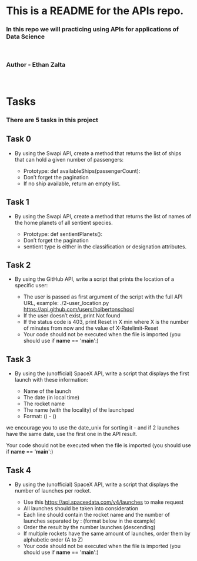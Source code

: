 # This is a README for the APIs repo.

### In this repo we will practicing using APIs for applications of Data Science
<br>

### Author - Ethan Zalta
<br>


# Tasks
### There are 5 tasks in this project

## Task 0
* By using the Swapi API, create a method that returns the list of ships that can hold a given number of passengers:

    * Prototype: def availableShips(passengerCount):
    * Don’t forget the pagination
    * If no ship available, return an empty list.

## Task 1
* By using the Swapi API, create a method that returns the list of names of the home planets of all sentient species.

    * Prototype: def sentientPlanets():
    * Don’t forget the pagination
    * sentient type is either in the classification or designation attributes.

## Task 2
* By using the GitHub API, write a script that prints the location of a specific user:

    * The user is passed as first argument of the script with the full API URL, example: ./2-user_location.py https://api.github.com/users/holbertonschool
    * If the user doesn’t exist, print Not found
    * If the status code is 403, print Reset in X min where X is the number of minutes from now and the value of X-Ratelimit-Reset
    * Your code should not be executed when the file is imported (you should use if __name__ == '__main__':)

## Task 3
* By using the (unofficial) SpaceX API, write a script that displays the first launch with these information:

    * Name of the launch
    * The date (in local time)
    * The rocket name
    * The name (with the locality) of the launchpad
    * Format: <launch name> (<date>) <rocket name> - <launchpad name> (<launchpad locality>)

we encourage you to use the date_unix for sorting it - and if 2 launches have the same date, use the first one in the API result.

Your code should not be executed when the file is imported (you should use if __name__ == '__main__':)

## Task 4
* By using the (unofficial) SpaceX API, write a script that displays the number of launches per rocket.

    * Use this https://api.spacexdata.com/v4/launches to make request
    * All launches should be taken into consideration
    * Each line should contain the rocket name and the number of launches separated by : (format below in the example)
    * Order the result by the number launches (descending)
    * If multiple rockets have the same amount of launches, order them by alphabetic order (A to Z)
    * Your code should not be executed when the file is imported (you should use if __name__ == '__main__':)

